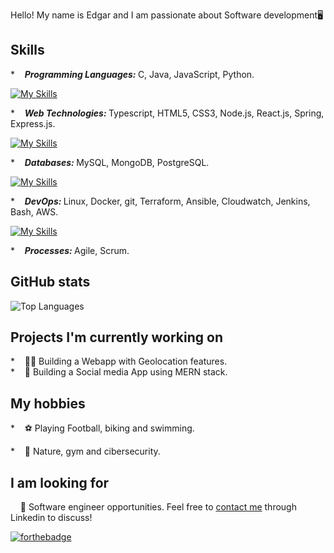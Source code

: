 Hello! My name is Edgar and I am passionate about Software development🖥️

## Skills
*&nbsp;&nbsp;&nbsp;&nbsp;<b><i>Programming Languages: </i></b>
C, Java, JavaScript, Python. <br />

[![My Skills](https://skillicons.dev/icons?i=c,java,js,py)](https://skillicons.dev)

*&nbsp;&nbsp;&nbsp;&nbsp;<b><i>Web Technologies: </i></b> 
Typescript, HTML5, CSS3, Node.js, React.js, Spring, Express.js. <br />

[![My Skills](https://skillicons.dev/icons?i=ts,html,css,nodejs,react,spring,express)](https://skillicons.dev)

*&nbsp;&nbsp;&nbsp;&nbsp;<b><i>Databases: </i></b> 
MySQL, MongoDB, PostgreSQL. <br />

[![My Skills](https://skillicons.dev/icons?i=mysql,mongodb,postgres)](https://skillicons.dev)


*&nbsp;&nbsp;&nbsp;&nbsp;<b><i>DevOps: </i></b> 
Linux, Docker, git, Terraform, Ansible, Cloudwatch, Jenkins, Bash, AWS. <br />

[![My Skills](https://skillicons.dev/icons?i=linux,docker,git,terraform,ansible,vscode,bash,aws)](https://skillicons.dev)

*&nbsp;&nbsp;&nbsp;&nbsp;<b><i>Processes: </i></b>
Agile, Scrum. <br />

## GitHub stats
![Top Languages](https://github-readme-stats.vercel.app/api/top-langs?username=Edgar1001&show_icons=true&locale=en&layout=compact&theme=chartreuse-dark)

## Projects I'm currently working on
*&nbsp;&nbsp;&nbsp;&nbsp;👨‍💻 Building a Webapp with Geolocation features. <br />
*&nbsp;&nbsp;&nbsp;&nbsp;🔏 Building a Social media App using MERN stack. <br />

## My hobbies
*&nbsp;&nbsp;&nbsp;&nbsp;⚽ Playing Football, biking and swimming.

*&nbsp;&nbsp;&nbsp;&nbsp;📖 Nature, gym and cibersecurity.

## I am looking for
&nbsp;&nbsp;&nbsp;&nbsp;🏢 Software engineer opportunities. Feel free to [contact me](https://www.linkedin.com/in/edgar-rosende-764aa978) through Linkedin to discuss! 

[![forthebadge](https://img.shields.io/badge/linkedin-follow%20me-%230077B5.svg?&style=for-the-badge&logo=linkedin)](https://www.linkedin.com/in/edgar-rosende-764aa978)

<!--
**mhjony/mhjony** is a ✨ _special_ ✨ repository because its `README.md` (this file) appears on your GitHub profile.

Here are some ideas to get you started:

- 🔭 I’m currently working on ...
- 🌱 I’m currently learning ...
- 👯 I’m looking to collaborate on ...
- 🤔 I’m looking for help with ...
- 💬 Ask me about ...
- 📫 How to reach me: ...
- 😄 Pronouns: ...
- ⚡ Fun fact: ...
-->
